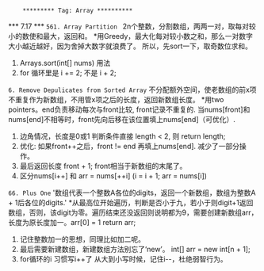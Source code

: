 

		********* Tag: Array **********

*** 7.17 ***
`561. Array Partition `
2n个整数，分割数组，两两一对，取每对较小的数使和最大，返回和。
*用Greedy，最大化每对较小数之和，那么一对数字大小越近越好，因为舍掉大数字就浪费了。
所以，先sort一下，取奇数位求和。 

1. Arrays.sort(int[] nums) 用法
2. for 循环里是 i += 2; 不是 i + 2;


`6. Remove Depulicates from Sorted Array`
不分配额外空间，使老数组的前x项不重复作为新数组，不用管x项之后的长度，返回新数组长度。
*用two pointers。end负责移动每次与front比较, front记录不重复的. 当nums[front]和nums[end]不相等时，front先向后移在该位置填上nums[end]（可优化）.

1. 边角情况，长度是0或1 判断条件直接 length < 2, 则 return length;
2. 优化: 如果front++之后，front != end  再填上nums[end]. 减少了一部分操作。
3. 最后返回长度 front + 1; front相当于新数组的末尾了。
4. 区分nums[i++] 和 arr = nums[++i]  (i = i + 1; arr = nums[i])


`66. Plus One`
'数组代表一个整数A各位的digits，返回一个新数组，数组为整数A + 1后各位的digits.'
*从最高位开始遍历，判断是否小于九，若小于则digit+1返回数组，否则，该digit为零。遍历结束还没返回则说明都为9，需要创建新数组arr，长度为原长度加一。arr[0] = 1 return arr;

1. 记住整数加一的思想，同理比如加二呢。
2. 最后需要新建数组，新建数组方法别忘了‘new’。  int[] arr = new int[n + 1];
3. for循环的i 习惯写i++了 从大到小写时候，记住i--，杜绝弱智行为。







	


